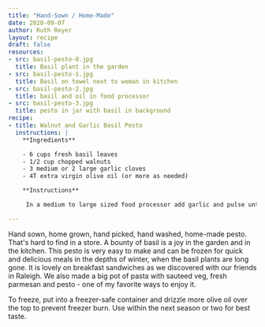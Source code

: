 ```yaml
---
title: "Hand-Sown / Home-Made"
date: 2020-09-07
author: Ruth Reyer
layout: recipe
draft: false
resources:
- src: basil-pesto-0.jpg
  title: Basil plant in the garden
- src: basil-pesto-1.jpg
  title: Basil on towel next to woman in kitchen
- src: basil-pesto-2.jpg
  title: basil and oil in food processor
- src: basil-pesto-3.jpg
  title: pesto in jar with basil in background
recipe:
- title: Walnut and Garlic Basil Pesto
  instructions: |
    **Ingredients**

    - 6 cups fresh basil leaves
    - 1/2 cup chopped walnuts
    - 3 medium or 2 large garlic cloves
    - 4T extra virgin olive oil (or more as needed)

    **Instructions**

     In a medium to large sized food processor add garlic and pulse until minced. Next add walnuts, basil leaves, and olive oil into the processor along with the garlic and run until basil leaves are chopped into to small (1cm or so) pieces. You may need to scrape the bowl and run the processor a little more. Add more olive oil as needed for desired texture. It should be creamy, not dry and crumbly. This recipe makes about 1 half-pint. 

---
```


Hand sown, home grown, hand picked, hand washed, home-made pesto. That's hard to find in a store. A bounty of basil is a joy in the garden and in the kitchen. This pesto is very easy to make and can be frozen for quick and delicious meals in the depths of winter, when the basil plants are long gone. It is lovely on breakfast sandwiches as we discovered with our friends in Raleigh. We also made a big pot of pasta with sauteed veg, fresh parmesan and pesto - one of my favorite ways to enjoy it. 

To freeze, put into a freezer-safe container and drizzle more olive oil over the top to prevent freezer burn. Use within the next season or two for best taste.
